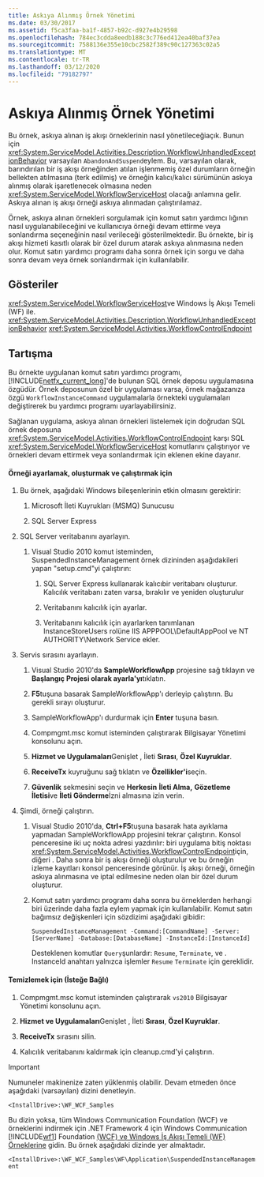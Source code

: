 ```yaml
---
title: Askıya Alınmış Örnek Yönetimi
ms.date: 03/30/2017
ms.assetid: f5ca3faa-ba1f-4857-b92c-d927e4b29598
ms.openlocfilehash: 784ec3cdda8eedb188c3c776ed412ea40baf37ea
ms.sourcegitcommit: 7588136e355e10cbc2582f389c90c127363c02a5
ms.translationtype: MT
ms.contentlocale: tr-TR
ms.lasthandoff: 03/12/2020
ms.locfileid: "79182797"
---
```

# <a name="suspended-instance-management"></a>Askıya Alınmış Örnek Yönetimi
Bu örnek, askıya alınan iş akışı örneklerinin nasıl yönetileceğiaçık.  Bunun için <xref:System.ServiceModel.Activities.Description.WorkflowUnhandledExceptionBehavior> varsayılan `AbandonAndSuspend`eylem. Bu, varsayılan olarak, barındırılan bir iş akışı örneğinden atılan işlenmemiş özel durumların örneğin bellekten atılmasına (terk edilmiş) ve örneğin kalıcı/kalıcı sürümünün askıya alınmış olarak işaretlenecek olmasına neden <xref:System.ServiceModel.WorkflowServiceHost> olacağı anlamına gelir. Askıya alınan iş akışı örneği askıya alınmadan çalıştırılamaz.

 Örnek, askıya alınan örnekleri sorgulamak için komut satırı yardımcı lığının nasıl uygulanabileceğini ve kullanıcıya örneği devam ettirme veya sonlandırma seçeneğinin nasıl verileceği gösterilmektedir. Bu örnekte, bir iş akışı hizmeti kasıtlı olarak bir özel durum atarak askıya alınmasına neden olur. Komut satırı yardımcı programı daha sonra örnek için sorgu ve daha sonra devam veya örnek sonlandırmak için kullanılabilir.

## <a name="demonstrates"></a>Gösteriler
 <xref:System.ServiceModel.WorkflowServiceHost>ve Windows İş Akışı Temeli (WF) ile. <xref:System.ServiceModel.Activities.Description.WorkflowUnhandledExceptionBehavior> <xref:System.ServiceModel.Activities.WorkflowControlEndpoint>

## <a name="discussion"></a>Tartışma
 Bu örnekte uygulanan komut satırı yardımcı programı, [!INCLUDE[netfx_current_long](../../../../includes/netfx-current-long-md.md)]'de bulunan SQL örnek deposu uygulamasına özgüdür. Örnek deposunun özel bir uygulaması varsa, örnek mağazanıza özgü `WorkflowInstanceCommand` uygulamalarla örnekteki uygulamaları değiştirerek bu yardımcı programı uyarlayabilirsiniz.

 Sağlanan uygulama, askıya alınan örnekleri listelemek için doğrudan SQL örnek deposuna <xref:System.ServiceModel.Activities.WorkflowControlEndpoint> karşı SQL <xref:System.ServiceModel.WorkflowServiceHost> komutlarını çalıştırıyor ve örnekleri devam ettirmek veya sonlandırmak için eklenen ekine dayanır.

#### <a name="to-set-up-build-and-run-the-sample"></a>Örneği ayarlamak, oluşturmak ve çalıştırmak için

1. Bu örnek, aşağıdaki Windows bileşenlerinin etkin olmasını gerektirir:

    1. Microsoft İleti Kuyrukları (MSMQ) Sunucusu

    2. SQL Server Express

2. SQL Server veritabanını ayarlayın.

    1. Visual Studio 2010 komut isteminden, SuspendedInstanceManagement örnek dizininden aşağıdakileri yapan "setup.cmd"yi çalıştırın:

        1. SQL Server Express kullanarak kalıcıbir veritabanı oluşturur. Kalıcılık veritabanı zaten varsa, bırakılır ve yeniden oluşturulur

        2. Veritabanını kalıcılık için ayarlar.

        3. Veritabanını kalıcılık için ayarlarken tanımlanan InstanceStoreUsers rolüne IIS APPPOOL\DefaultAppPool ve NT AUTHORITY\Network Service ekler.

3. Servis sırasını ayarlayın.

    1. Visual Studio 2010'da **SampleWorkflowApp** projesine sağ tıklayın ve **Başlangıç Projesi olarak ayarla'yı**tıklatın.

    2. **F5**tuşuna basarak SampleWorkflowApp'ı derleyip çalıştırın. Bu gerekli sırayı oluşturur.

    3. SampleWorkflowApp'ı durdurmak için **Enter** tuşuna basın.

    4. Compmgmt.msc komut isteminden çalıştırarak Bilgisayar Yönetimi konsolunu açın.

    5. **Hizmet ve Uygulamaları**Genişlet , İleti **Sırası**, **Özel Kuyruklar**.

    6. **ReceiveTx** kuyruğunu sağ tıklatın ve **Özellikler'i**seçin.

    7. **Güvenlik** sekmesini seçin ve **Herkesin** **İleti Alma,** **Gözetleme İletisi**ve **İleti Gönderme**İzni almasına izin verin.

4. Şimdi, örneği çalıştırın.

    1. Visual Studio 2010'da, **Ctrl+F5**tuşuna basarak hata ayıklama yapmadan SampleWorkflowApp projesini tekrar çalıştırın. Konsol penceresine iki uç nokta adresi yazdırılır: biri uygulama bitiş noktası <xref:System.ServiceModel.Activities.WorkflowControlEndpoint>için, diğeri . Daha sonra bir iş akışı örneği oluşturulur ve bu örneğin izleme kayıtları konsol penceresinde görünür. İş akışı örneği, örneğin askıya alınmasına ve iptal edilmesine neden olan bir özel durum oluşturur.

    2. Komut satırı yardımcı programı daha sonra bu örneklerden herhangi biri üzerinde daha fazla eylem yapmak için kullanılabilir. Komut satırı bağımsız değişkenleri için sözdizimi aşağıdaki gibidir:

         `SuspendedInstanceManagement -Command:[CommandName] -Server:[ServerName] -Database:[DatabaseName] -InstanceId:[InstanceId]`

         Desteklenen komutlar `Query`şunlardır: `Resume`, `Terminate`, ve .  InstanceId anahtarı yalnızca işlemler `Resume` `Terminate` için gereklidir.

#### <a name="to-cleanup-optional"></a>Temizlemek için (İsteğe Bağlı)

1. Compmgmt.msc komut isteminden çalıştırarak `vs2010` Bilgisayar Yönetimi konsolunu açın.

2. **Hizmet ve Uygulamaları**Genişlet , İleti **Sırası**, **Özel Kuyruklar**.

3. **ReceiveTx** sırasını silin.

4. Kalıcılık veritabanını kaldırmak için cleanup.cmd'yi çalıştırın.

> [!IMPORTANT]
> Numuneler makinenize zaten yüklenmiş olabilir. Devam etmeden önce aşağıdaki (varsayılan) dizini denetleyin.  
>
> `<InstallDrive>:\WF_WCF_Samples`  
>
> Bu dizin yoksa, tüm Windows Communication Foundation (WCF) ve örneklerini indirmek için .NET Framework 4 için Windows Communication [!INCLUDE[wf1](../../../../includes/wf1-md.md)] Foundation [(WCF) ve Windows İş Akışı Temeli (WF) Örneklerine](https://www.microsoft.com/download/details.aspx?id=21459) gidin. Bu örnek aşağıdaki dizinde yer almaktadır.  
>
> `<InstallDrive>:\WF_WCF_Samples\WF\Application\SuspendedInstanceManagement`
